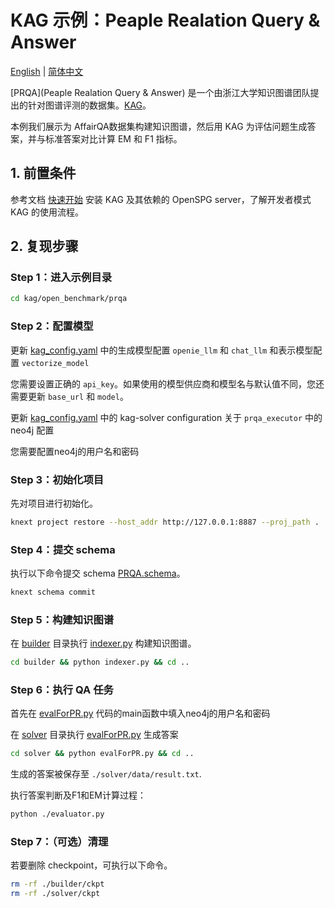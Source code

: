 # KAG 示例：Peaple Realation Query & Answer

[English](./README.md) |
[简体中文](./README_cn.md)

[PRQA](Peaple Realation Query & Answer) 是一个由浙江大学知识图谱团队提出的针对图谱评测的数据集。[KAG](https://arxiv.org/abs/2409.13731)。

本例我们展示为 AffairQA数据集构建知识图谱，然后用 KAG 为评估问题生成答案，并与标准答案对比计算 EM 和 F1 指标。

## 1. 前置条件

参考文档 [快速开始](https://openspg.yuque.com/ndx6g9/0.6/quzq24g4esal7q17) 安装 KAG 及其依赖的 OpenSPG server，了解开发者模式 KAG 的使用流程。

## 2. 复现步骤

### Step 1：进入示例目录

```bash
cd kag/open_benchmark/prqa
```

### Step 2：配置模型

更新 [kag_config.yaml](./kag_config.yaml) 中的生成模型配置 ``openie_llm`` 和 ``chat_llm`` 和表示模型配置 ``vectorize_model``

您需要设置正确的 ``api_key``。如果使用的模型供应商和模型名与默认值不同，您还需要更新 ``base_url`` 和 ``model``。

更新 [kag_config.yaml](./kag_config.yaml) 中的 kag-solver configuration 关于 ``prqa_executor`` 中的 neo4j 配置

您需要配置neo4j的用户名和密码
### Step 3：初始化项目

先对项目进行初始化。

```bash
knext project restore --host_addr http://127.0.0.1:8887 --proj_path .
```

### Step 4：提交 schema

执行以下命令提交 schema  [PRQA.schema](./schema/PRQA.schema)。

```bash
knext schema commit
```

### Step 5：构建知识图谱

在 [builder](./builder) 目录执行 [indexer.py](./builder/indexer.py) 构建知识图谱。

```bash
cd builder && python indexer.py && cd ..
```

### Step 6：执行 QA 任务

首先在 [evalForPR.py](solver/evalForPR.py) 代码的main函数中填入neo4j的用户名和密码

在 [solver](./solver) 目录执行 [evalForPR.py](solver/evalForPR.py) 生成答案

```bash
cd solver && python evalForPR.py && cd ..
```

生成的答案被保存至 ``./solver/data/result.txt``.

执行答案判断及F1和EM计算过程：
```bash
python ./evaluator.py
```

### Step 7：（可选）清理

若要删除 checkpoint，可执行以下命令。

```bash
rm -rf ./builder/ckpt
rm -rf ./solver/ckpt
```

